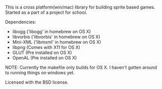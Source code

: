 This is a cross platform(win/mac) library for building sprite based games.
Started as a part of a project for school.

Dependencies:

 * libogg ('libogg' in homebrew on OS X)
 * libvorbis ('libvorbis' in homebrew on OS X) 
 * Mini-XML ('libmxml' in homebrew on OS X)
 * libpng (Comes with X11 for OS X)
 * GLUT (Pre installed on OS X)
 * OpenAL (Pre installed on OS X)

NOTE: Currently the makefile only builds for OS X. I haven't gotten around to running things on windows yet.

Licensed with the BSD license.
